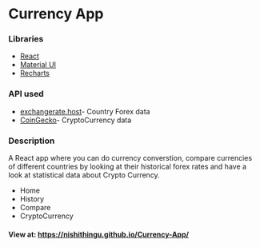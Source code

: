# Currency App

### Libraries
* [React](https://reactjs.org/)
* [Material UI](https://material-ui.com/)
* [Recharts](https://recharts.org/en-US/)

### API used
* [exchangerate.host](https://exchangerate.host/#/)- Country Forex data
* [CoinGecko](https://www.coingecko.com/en/api)- CryptoCurrency data


### Description

A React app where you can do currency converstion, compare currencies of different countries by looking at their historical forex rates and have a look at statistical data about Crypto Currency.
* Home
* History
* Compare
* CryptoCurrency  

#### View at: https://nishithingu.github.io/Currency-App/  
